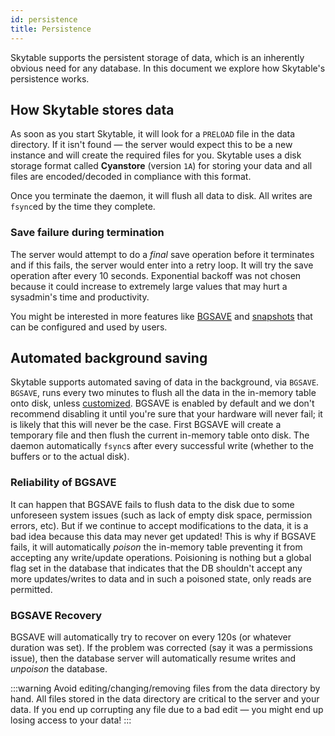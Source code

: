 ```yaml
---
id: persistence
title: Persistence
---
```


Skytable supports the persistent storage of data, which is an inherently obvious need for any database. In this document we explore how Skytable's persistence works.

## How Skytable stores data

As soon as you start Skytable, it will look for a `PRELOAD` file in the data directory. If it
isn't found &mdash; the server would expect this to be a new instance and will create the
required files for you. Skytable uses a disk storage format called **Cyanstore** (version `1A`)
for storing your data and all files are encoded/decoded in compliance with this format.

Once you terminate the daemon, it will flush all data to disk. All writes are `fsync`ed by the time
they complete.

### Save failure during termination

The server would attempt to do a _final_ save operation before it terminates and if this fails, the
server would enter into a retry loop. It will try the save operation after every 10 seconds.
Exponential backoff was not chosen because it could increase to extremely large values that may hurt
a sysadmin's time and productivity.

You might be interested in more features like [BGSAVE](#automated-background-saving) and [snapshots](/snapshots) that
can be configured and used by users.

## Automated background saving

Skytable supports automated saving of data in the background, via `BGSAVE`. `BGSAVE`, runs every two minutes to flush all the data in the in-memory table onto disk, unless [customized](config). BGSAVE is enabled by default and we don't recommend disabling it until you're sure that
your hardware will never fail; it is likely that this will never be the case. First BGSAVE will create a temporary
file and then flush the current in-memory table onto disk. The daemon automatically `fsync`s after every successful write (whether to the buffers or
to the actual disk).

### Reliability of BGSAVE

It can happen that BGSAVE fails to flush data to the disk due to some unforeseen system issues (such as lack of
empty disk space, permission errors, etc). But if we continue to accept modifications to the data, it is a bad idea
because this data may never get updated! This is why if BGSAVE fails, it will automatically _poison_ the in-memory
table preventing it from accepting any write/update operations. Poisioning is nothing but a global flag set in the
database that indicates that the DB shouldn't accept any more updates/writes to data and in such a poisoned state,
only reads are permitted.

### BGSAVE Recovery

BGSAVE will automatically try to recover on every 120s (or whatever duration was set). If the problem
was corrected (say it was a permissions issue), then the database server will automatically resume
writes and _unpoison_ the database.

:::warning
Avoid editing/changing/removing files from the data directory by hand. All files stored in the data
directory are critical to the server and your data. If you end up corrupting any file due to a bad
edit &mdash; you might end up losing access to your data!
:::
